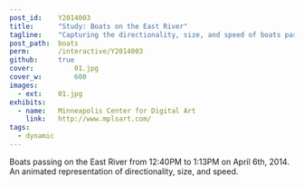 ```yaml
---
post_id:    Y2014003
title:      "Study: Boats on the East River"
tagline:    "Capturing the directionality, size, and speed of boats passing on the East River."
post_path:  boats
perm:       /interactive/Y2014003
github:     true
cover:			01.jpg
cover_w:		600
images:
  - ext:    01.jpg
exhibits:
  - name:   Minneapolis Center for Digital Art
    link:   http://www.mplsart.com/
tags:
  - dynamic
---
```

Boats passing on the East River from 12:40PM to 1:13PM on April 6th, 2014. An animated representation of directionality, size, and speed.